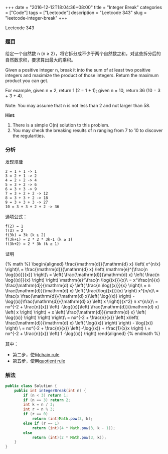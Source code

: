 +++
date = "2016-12-12T18:04:36+08:00"
title = "Integer Break"
categories = ["Code"]
tags = ["Leetcode"]
description = "Leetcode 343"
slug = "leetcode-integer-break"
+++


Leetcode 343

### 题目

给定一个自然数 n (n ≥ 2），将它拆分成不少于两个自然数之和，对这些拆分后的自然数求积，要求算出最大的乘积。

Given a positive integer n, break it into the sum of at least two positive integers and maximize the product of those integers. Return the maximum product you can get.

For example, given n = 2, return 1 (2 = 1 + 1); given n = 10, return 36 (10 = 3 + 3 + 4).

Note: You may assume that n is not less than 2 and not larger than 58.

__Hint__:

1. There is a simple O(n) solution to this problem.
2. You may check the breaking results of n ranging from 7 to 10 to discover the regularities.


### 分析

发现规律

```
2 = 1 + 1 -> 1
3 = 2 + 1 -> 2
4 = 2 + 2 -> 4
5 = 3 + 2 -> 6
6 = 3 + 3 -> 9
7 = 3 + 2 + 2 -> 12
8 = 3 + 3 + 2 -> 18
9 = 3 + 3 + 3 -> 27
10 = 3 + 3 + 2 + 2 -> 36
```

通项公式：

```
f(2) = 1
f(3) = 2
f(3k) = 3k (k ≥ 2)
f(3k+1) = 2 * 2 * 3k-1 (k ≥ 1)
f(3k+2) = 2 * 3k (k ≥ 1)
```

证明

{% math %}
\begin{aligned}
\frac{\mathrm{d}}{\mathrm{d} x} \left( x^{n/x} \right)\\
= \frac{\mathrm{d}}{\mathrm{d} x} \left( \mathrm{e}^{\frac{n \log{(x)}}{x}} \right)\\
= \left( \frac{\mathrm{d}}{\mathrm{d} x} \left( \frac{n \log{(x)}}{x} \right) \right) \mathrm{e}^\frac{n \log{(x)}}{x}\\
= x^\frac{n}{x} \frac{\mathrm{d}}{\mathrm{d} x} \left( \frac{n \log{(x)}}{x} \right)\\
= n \frac{\mathrm{d}}{\mathrm{d} x} \left( \frac{\log{(x)}}{x} \right) x^{n/x}\\
= \frac{x \frac{\mathrm{d}}{\mathrm{d} x}\left( \log{(x)} \right) - \log{(x)}\frac{\mathrm{d}}{\mathrm{d} x} \left( x \right)}{x^2} n x^{n/x}\\
= nx^{-2 + \frac{n}{x}} \left( -\log{(x)}\left( \frac{\mathrm{d}}{\mathrm{d} x} \left( x \right) \right) + x \left( \frac{\mathrm{d}}{\mathrm{d} x} \left( \log{(x)} \right) \right) \right)\\
= nx^{-2 + \frac{n}{x}} \left( x\left( \frac{\mathrm{d}}{\mathrm{d} x} \left( \log{(x)} \right) \right) - \log{(x)} \right) \\
= nx^{-2 + \frac{n}{x}} \left( -\log{(x)} + \frac{1}{x}x \right) \\
= nx^{-2 + \frac{n}{x}} \left( 1 -\log{(x)} \right)
\end{aligned}
{% endmath %}

其中：

* 第二步，使用[chain rule](https://zh.wikipedia.org/wiki/%E9%93%BE%E5%BC%8F%E6%B3%95%E5%88%99)
* 第五步，使用[quotient rule](https://en.wikipedia.org/wiki/Quotient_rule)

### 解法

```java
public class Solution {
    public int integerBreak(int n) {
        if (n < 3) return 1;
        if (n == 3) return 2;
        int k = n / 3;
        int r = n % 3;
        if (r == 0)
            return (int)Math.pow(3, k);
        else if (r == 1)
            return (int)(4 * Math.pow(3, k - 1));
        else
            return (int)(2 * Math.pow(3, k));
    }
}
```